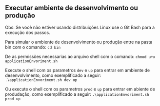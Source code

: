 
## Executar ambiente de desenvolvimento ou produção
Obs: Se você não estiver usando distribuições Linux use o Git Bash para a execução dos passos.

Para simular o ambiente de desenvolvimento ou produção entre na pasta bin com o comando:
`cd bin`

De as permissões necessarias ao arquivo shell com o comando:
`chmod u+x applicationEnvoriment.sh`

Execute o shell com os parametros `dev` e `up` para entrar em ambiente de desenvolvimento, 
como exemplificado a seguir:
`.\applicationEnvoriment.sh dev up`

Ou execute o shell com os parametros `prod` e `up` para entrar em abiente de produdação,
como exemplificado a seguir:
`.\applicationEnvoriment.sh prod up`
